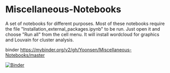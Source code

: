 # Miscellaneous-Notebooks
A set of notebooks for different purposes. Most of these notebooks require the file "Installation_external_packages.ipynb" to be run. Just open it and choose "Run all" from the cell menu. It will install wordcloud for graphics and Louvain for cluster analysis.



binder https://mybinder.org/v2/gh/Yoonsen/Miscellaneous-Notebooks/master

[![Binder](https://mybinder.org/badge_logo.svg)](https://mybinder.org/v2/gh/Yoonsen/Miscellaneous-Notebooks/HEAD?filepath=OsloMet_mars_2021.ipynb)

